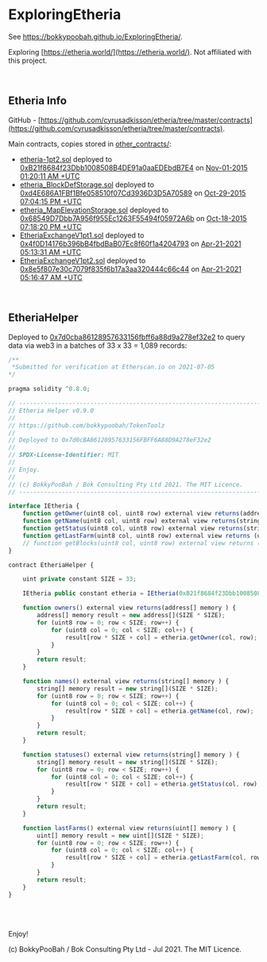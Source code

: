 # ExploringEtheria

See https://bokkypoobah.github.io/ExploringEtheria/.

Exploring [https://etheria.world/](https://etheria.world/). Not affiliated with this project.

<br />

## Etheria Info

GitHub - [https://github.com/cyrusadkisson/etheria/tree/master/contracts](https://github.com/cyrusadkisson/etheria/tree/master/contracts).

Main contracts, copies stored in [other_contracts/](other_contracts/):

* [etheria-1pt2.sol](https://github.com/cyrusadkisson/etheria/blob/master/contracts/etheria-1pt2.sol) deployed to [0xB21f8684f23Dbb1008508B4DE91a0aaEDEbdB7E4](https://etherscan.io/address/0xB21f8684f23Dbb1008508B4DE91a0aaEDEbdB7E4#code) on [Nov-01-2015 01:20:11 AM +UTC](https://etherscan.io/tx/0x572afc6344a779345a57fba7355c9c26b221c1039fa46fd3d5dce180a4e82108)
* [etheria_BlockDefStorage.sol](https://github.com/cyrusadkisson/etheria/blob/master/contracts/etheria_BlockDefStorage.sol) deployed to [0xd4E686A1FBf1Bfe058510f07Cd3936D3D5A70589](https://etherscan.io/address/0xd4e686a1fbf1bfe058510f07cd3936d3d5a70589#code) on [Oct-29-2015 07:04:15 PM +UTC](https://etherscan.io/tx/0x485e7d332f47205a7aaa9768d1b0eb9140fe59d526d349f4425979ed3fc63622)
* [etheria_MapElevationStorage.sol](https://github.com/cyrusadkisson/etheria/blob/master/contracts/etheria_MapElevationStorage.sol) deployed to [0x68549D7Dbb7A956f955Ec1263F55494f05972A6b](https://etherscan.io/address/0x68549D7Dbb7A956f955Ec1263F55494f05972A6b#code) on [Oct-18-2015 07:18:20 PM +UTC](https://etherscan.io/tx/0x48a0c0eb350eba296e43d99a5f3c4394aa2a5da69e5369a58076f40fd32c9c99)
* [EtheriaExchangeV1pt1.sol](https://github.com/cyrusadkisson/etheria/blob/master/contracts/EtheriaExchangeV1pt1.sol) deployed to [0x4f0D14176b396bB4fbdBaB07Ec8f60f1a4204793](https://etherscan.io/address/0x4f0D14176b396bB4fbdBaB07Ec8f60f1a4204793#code) on [Apr-21-2021 05:13:31 AM +UTC](https://etherscan.io/tx/0x2049fe7f7b9cc5b52de88a2434feac62aabb8ad48e86c72e9fb2e99262bcc66b)
* [EtheriaExchangeV1pt2.sol](https://github.com/cyrusadkisson/etheria/blob/master/contracts/EtheriaExchangeV1pt2.sol) deployed to [0x8e5f807e30c7079f835f6b17a3aa320444c66c44](https://etherscan.io/address/0x8e5f807e30c7079f835f6b17a3aa320444c66c44#code) on [Apr-21-2021 05:16:47 AM +UTC](https://etherscan.io/tx/0x33f494d31d7ee220471a188beeda8738d900fa25f90251112b7ee9cc2d5cb629)

<br />

## EtheriaHelper

Deployed to [0x7d0cba86128957633156fbff6a88d9a278ef32e2](https://etherscan.io/address/0x7d0cba86128957633156fbff6a88d9a278ef32e2#code) to query data via web3 in a batches of 33 x 33 = 1,089 records:

```javascript
/**
 *Submitted for verification at Etherscan.io on 2021-07-05
*/

pragma solidity ^0.8.0;

// ----------------------------------------------------------------------------
// Etheria Helper v0.9.0
//
// https://github.com/bokkypoobah/TokenToolz
//
// Deployed to 0x7d0cBA86128957633156FBFF6A88D9A278eF32e2
//
// SPDX-License-Identifier: MIT
//
// Enjoy.
//
// (c) BokkyPooBah / Bok Consulting Pty Ltd 2021. The MIT Licence.
// ----------------------------------------------------------------------------

interface IEtheria {
    function getOwner(uint8 col, uint8 row) external view returns(address);
    function getName(uint8 col, uint8 row) external view returns(string memory);
    function getStatus(uint8 col, uint8 row) external view returns(string memory);
    function getLastFarm(uint8 col, uint8 row) external view returns (uint);
    // function getBlocks(uint8 col, uint8 row) external view returns (int8[5][] memory);
}

contract EtheriaHelper {

    uint private constant SIZE = 33;

    IEtheria public constant etheria = IEtheria(0xB21f8684f23Dbb1008508B4DE91a0aaEDEbdB7E4);

    function owners() external view returns(address[] memory ) {
        address[] memory result = new address[](SIZE * SIZE);
        for (uint8 row = 0; row < SIZE; row++) {
            for (uint8 col = 0; col < SIZE; col++) {
                result[row * SIZE + col] = etheria.getOwner(col, row);
            }
        }
        return result;
    }

    function names() external view returns(string[] memory ) {
        string[] memory result = new string[](SIZE * SIZE);
        for (uint8 row = 0; row < SIZE; row++) {
            for (uint8 col = 0; col < SIZE; col++) {
                result[row * SIZE + col] = etheria.getName(col, row);
            }
        }
        return result;
    }

    function statuses() external view returns(string[] memory ) {
        string[] memory result = new string[](SIZE * SIZE);
        for (uint8 row = 0; row < SIZE; row++) {
            for (uint8 col = 0; col < SIZE; col++) {
                result[row * SIZE + col] = etheria.getStatus(col, row);
            }
        }
        return result;
    }

    function lastFarms() external view returns(uint[] memory ) {
        uint[] memory result = new uint[](SIZE * SIZE);
        for (uint8 row = 0; row < SIZE; row++) {
            for (uint8 col = 0; col < SIZE; col++) {
                result[row * SIZE + col] = etheria.getLastFarm(col, row);
            }
        }
        return result;
    }
}
```

<br />

<br />

Enjoy!

(c) BokkyPooBah / Bok Consulting Pty Ltd - Jul 2021. The MIT Licence.
